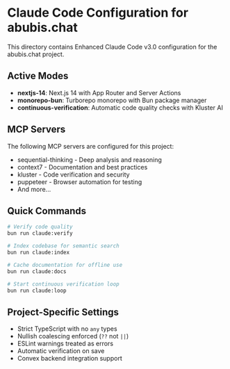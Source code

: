 # Claude Code Configuration for abubis.chat

This directory contains Enhanced Claude Code v3.0 configuration for the abubis.chat project.

## Active Modes

- **nextjs-14**: Next.js 14 with App Router and Server Actions
- **monorepo-bun**: Turborepo monorepo with Bun package manager
- **continuous-verification**: Automatic code quality checks with Kluster AI

## MCP Servers

The following MCP servers are configured for this project:

- sequential-thinking - Deep analysis and reasoning
- context7 - Documentation and best practices
- kluster - Code verification and security
- puppeteer - Browser automation for testing
- And more...

## Quick Commands

```bash
# Verify code quality
bun run claude:verify

# Index codebase for semantic search
bun run claude:index

# Cache documentation for offline use
bun run claude:docs

# Start continuous verification loop
bun run claude:loop
```

## Project-Specific Settings

- Strict TypeScript with no `any` types
- Nullish coalescing enforced (`??` not `||`)
- ESLint warnings treated as errors
- Automatic verification on save
- Convex backend integration support
